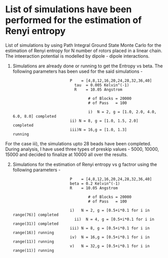 # List of simulations have been performed for the estimation of Renyi entropy
List of simulations by using Path Integral Ground State Monte Carlo for the estimation of Renyi entropy for N number of rotors placed in a linear chain. The inteeraction potential is modelled by dipole - dipole interactions.
 
1. Simulations are already done or running to get the Entropy vs beta. The following parameters has been used for the said simulations - 

                              	P    = [4,8,12,16,20,24,28,32,36,40]
                             	  tau  = 0.005 Kelvin^(-1)
                             	  R    = 10.05 Angstrom
								
				                        # of Blocks = 20000
				                        # of Pass   = 100

				                        i)  N = 2, g = [1.0, 2.0, 4.0, 6.0, 8.0] completed                         
                              	ii) N = 8, g = [1.0, 1.5, 2.0]           completed
                              	iii)N = 16,g = [1.0, 1.3]                running
                              
For the case iii), the simulations upto 28 beads have been completed. During analysis, I have used three types of preskip values - 5000, 10000, 15000 and decided to finalize at 10000 all over the results.  
                                                           
2. Simulations for the estimation of Renyi entropy vs g factror using the following parameters - 
                              
                              	P    = [4,8,12,16,20,24,28,32,36,40]
                              	beta = 0.2 Kelvin^(-1)
                              	R    = 10.05 Angstrom
                                
				                        # of Blocks = 20000
				                        # of Pass   = 100
                              
                              	i)   N = 2, g = [0.5+i*0.1 for i in range(76)] completed                         
                             	  ii)  N = 4, g = [0.5+i*0.1 for i in range(31)] completed
                              	iii) N = 8, g = [0.5+i*0.1 for i in range(16)] running
                              	iv)  N = 16,g = [0.5+i*0.1 for i in range(11)] running
                              	v)   N = 32,g = [0.5+i*0.1 for i in range(11)] running                                         
                              
